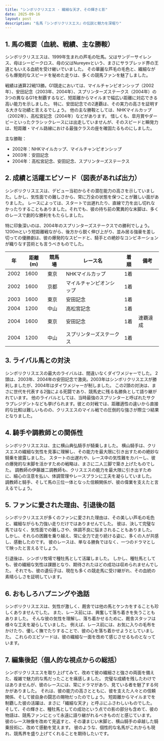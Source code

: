 ```yaml
---
title: "シンボリクリスエス - 繊細な天才、その輝きと影"
date: 2025-09-16
layout: post
description: "名馬『シンボリクリスエス』の伝説と魅力を深堀り"
---
```


## 1. 馬の概要（血統、戦績、主な勝鞍）

シンボリクリスエスは、1999年生まれの芦毛の牡馬。父はサンデーサイレンス、母はシービークロス、母の父はNureyevという、まさにサラブレッド界の王道ともいえる血統を受け継いでいました。  その華麗な芦毛の毛色と、繊細ながらも爆発的なスピードを秘めた走りは、多くの競馬ファンを魅了しました。

戦績は通算22戦13勝。G1競走においては、マイルチャンピオンシップ（2002年）、安田記念（2003年、2004年）、スプリンターズステークス（2004年）の3つの異なるG1を制覇するなど、短距離からマイルまで幅広い距離に対応できる高い能力を示しました。  特に、安田記念での2連覇は、その実力の高さを証明する大きな功績と言えるでしょう。  他の主な勝鞍としては、NHKマイルカップ（2002年）、高松宮記念（2004年）などがあります。  惜しくも、皐月賞やダービーといったクラシックレースには出走していませんが、そのスピードと瞬発力は、短距離・マイル路線における最強クラスの座を確固たるものにしました。

主な勝鞍：

* 2002年：NHKマイルカップ、マイルチャンピオンシップ
* 2003年：安田記念
* 2004年：高松宮記念、安田記念、スプリンターズステークス


## 2. 成績と活躍エピソード（図表があれば出力）

シンボリクリスエスは、デビュー当初からその潜在能力の高さを示していました。しかし、気性面での難しさから、常に万全の状態を保つことが難しい面がありました。  レースによっては、スタートで出遅れたり、直線で力を出し切れなかったりすることもありました。それでも、彼の持ち前の驚異的な末脚は、多くのレースで劇的な勝利をもたらしました。

特に印象深いのは、2004年のスプリンターズステークスでの勝利でしょう。  1200mという短距離戦ながら、後方から鋭く伸び上がり、並み居る強豪を差し切っての優勝劇は、彼の爆発的なスピードと、騎手との絶妙なコンビネーションが織りなす芸術とも言うべきものでした。


| 年 | 距離(m) | 競馬場 | レース名 | 着順 | 備考 |
|---|---|---|---|---|---|
| 2002 | 1600 | 東京 | NHKマイルカップ | 1着 | |
| 2002 | 1600 | 京都 | マイルチャンピオンシップ | 1着 | |
| 2003 | 1600 | 東京 | 安田記念 | 1着 | |
| 2004 | 1200 | 中山 | 高松宮記念 | 1着 | |
| 2004 | 1600 | 東京 | 安田記念 | 1着 | 連覇達成 |
| 2004 | 1200 | 中山 | スプリンターズステークス | 1着 | |


## 3. ライバル馬との対決

シンボリクリスエスの最大のライバルは、間違いなくダイワメジャーでした。  2頭は、2003年、2004年の安田記念で激突。2003年はシンボリクリスエスが勝利しましたが、2004年はダイワメジャーが制しました。  この2頭の対決は、まさに世代を代表する2強による死闘であり、競馬史に残る名勝負として語り継がれています。  他のライバルとしては、当時最強のスプリンターと呼ばれたサクラプレジデントなども挙げられます。彼との対戦では、距離適性の違いから直接的な比較は難しいものの、クリスエスのマイル戦での圧倒的な強さが際立つ結果となりました。


## 4. 騎手や調教師との関係性

シンボリクリスエスは、主に横山典弘騎手が騎乗しました。  横山騎手は、クリスエスの繊細な気性を見事に理解し、その能力を最大限に引き出すための絶妙な騎乗を披露しました。  スタートの出遅れや、レース中の気性難をカバーし、彼の爆発的な末脚を活かすための戦略は、まさに二人三脚で築き上げたものでした。  調教師の伊藤雄二調教師も、クリスエスの能力を最大限に引き出すために、細心の注意を払い、体調管理やレースプランに工夫を凝らしていました。  調教師と騎手、そして馬の三位一体となった信頼関係が、彼の偉業を支えたと言えるでしょう。


## 5. ファンに愛された理由、引退後の話

シンボリクリスエスが多くのファンに愛された理由は、その美しい芦毛の毛色と、繊細ながらも力強い走りだけではありませんでした。  彼は、決して完璧な馬ではなく、気性面での難しさや、体調不良に悩まされることもありました。  しかし、それらの困難を乗り越え、常に全力で走り続ける姿に、多くの人が共感し、感動したのです。  彼のレースは、単なる勝負ではなく、一つのドラマとして映ったと言えるでしょう。

引退後は、シンボリ牧場で種牡馬として活躍しました。  しかし、種牡馬としても、彼の繊細な気性は課題となり、期待されたほどの成功は収められませんでした。  それでも、彼の遺伝子は、現在も多くの競走馬に受け継がれ、その血統の素晴らしさを証明しています。


## 6. おもしろハプニングや逸話

シンボリクリスエスは、気性が激しく、厩舎では他の馬とケンカをすることも珍しくありませんでした。  また、レース前には、興奮して落ち着きを失うこともありました。  そんな彼の気性を理解し、落ち着かせるために、厩舎スタッフは様々な工夫を凝らしていました。  例えば、レース前には、お気に入りの毛布をかけたり、優しく撫でたりすることで、彼の心を落ち着かせようとしていました。  これらのエピソードは、彼の繊細な一面を改めて感じさせるものとなっています。


## 7. 編集後記（個人的な視点からの総括）

シンボリクリスエスを取り上げてみて、改めて彼の繊細さと強さの両面を備えた、複雑で魅力的な馬だったことを痛感しました。  完璧な成績を残したわけではありませんが、彼のレースには、常にドラマがあり、見ている者を魅了する何かがありました。  それは、彼の能力の高さとともに、彼を支えた人々との信頼関係、そして彼自身の闘志の賜物だったのでしょう。  短距離からマイルまでを制覇した彼の活躍は、まさに「繊細な天才」と呼ぶにふさわしいものでした。  そして、その輝きと、種牡馬としての成功という点での影の部分も含めて、彼の物語は、競馬ファンにとって永遠に語り継がれるべきものだと感じています。  彼のレース映像を改めて見返すと、その凄まじい末脚と、横山騎手の卓越した騎乗技術に、改めて感動を覚えます。  彼のような、個性的な名馬がこれからも現れ、競馬界を盛り上げてくれることを期待したいです。
